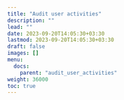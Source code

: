 ```yaml
---
title: "Audit user activities"
description: ""
lead: ""
date: 2023-09-20T14:05:30+03:30
lastmod: 2023-09-20T14:05:30+03:30
draft: false
images: []
menu:
  docs:
    parent: "audit_user_activities"
weight: 36000
toc: true
---
```

